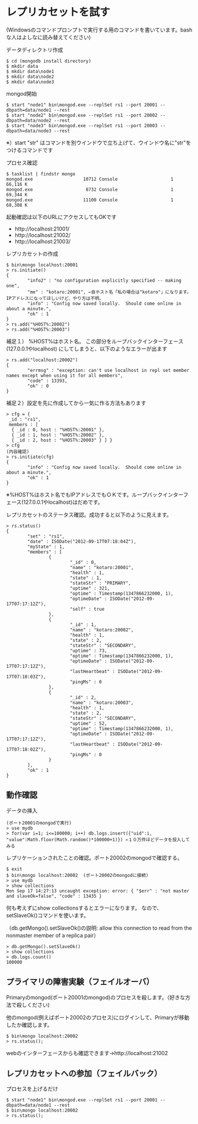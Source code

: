 レプリカセットを試す
=================

(Windowsのコマンドプロンプトで実行する用のコマンドを書いています。bashな人はよしなに読み替えてください)

データディレクトリ作成

```
$ cd (mongodb install directory)
$ mkdir data
$ mkdir data\node1
$ mkdir data\node2
$ mkdir data\node3
```

mongod開始

```
$ start "node1" bin\mongod.exe --replSet rs1 --port 20001 --dbpath=data/node1 --rest
$ start "node2" bin\mongod.exe --replSet rs1 --port 20002 --dbpath=data/node2 --rest
$ start "node3" bin\mongod.exe --replSet rs1 --port 20003 --dbpath=data/node3 --rest
```
※）start "str" はコマンドを別ウインドウで立ち上げて、ウインドウ名に"str"をつけるコマンドです


プロセス確認

```
$ tasklist | findstr mongo 
mongod.exe                   10712 Console                    1     66,116 K
mongod.exe                    8732 Console                    1     69,344 K
mongod.exe                   11100 Console                    1     68,308 K
```

起動確認は以下のURLにアクセスしてもOKです

* http://localhost:21001/
* http://localhost:21002/
* http://localhost:21003/

レプリカセットの作成

```
$ bin\mongo localhost:20001
> rs.initiate()
{
        "info2" : "no configuration explicitly specified -- making one",
        "me" : "kotaro:20001", ←自ホスト名「私の場合は"kotaro"」になります。IPアドレスになってほしいけど、やり方は不明。
        "info" : "Config now saved locally.  Should come online in about a minute.",
        "ok" : 1
}
> rs.add("%HOST%:20002")
> rs.add("%HOST%:20003") 
```

補足１） %HOST%はホスト名。
この部分をループバックインターフェース(127.0.0.1やlocalhost) にしてしまうと、以下のようなエラーが出ます

```
> rs.add("localhost:20002")
{
        "errmsg" : "exception: can't use localhost in repl set member names except when using it for all members",
        "code" : 13393,
        "ok" : 0
}
```

補足２）設定を先に作成してから一気に作る方法もあります


```
> cfg = {
 _id : "rs1", 
 members : [ 
  { _id : 0, host : "%HOST%:20001" }, 
  { _id : 1, host : "%HOST%:20002" }, 
  { _id : 2, host : "%HOST%:20003" } ] } 
> cfg   
(内容確認)
> rs.initiate(cfg)
{
        "info" : "Config now saved locally.  Should come online in about a minute.",
        "ok" : 1
}
```

※%HOST%はホスト名でもIPアドレスでもＯＫです。ループバックインターフェース(127.0.0.1やlocalhost)はだめです。

レプリカセットのステータス確認。成功すると以下のように見えます。

```
> rs.status()
{
        "set" : "rs1",
        "date" : ISODate("2012-09-17T07:18:04Z"),
        "myState" : 1,
        "members" : [
                {
                        "_id" : 0,
                        "name" : "kotaro:20001",
                        "health" : 1,
                        "state" : 1,
                        "stateStr" : "PRIMARY",
                        "uptime" : 321,
                        "optime" : Timestamp(1347866232000, 1),
                        "optimeDate" : ISODate("2012-09-17T07:17:12Z"),
                        "self" : true
                },
                {
                        "_id" : 1,
                        "name" : "kotaro:20002",
                        "health" : 1,
                        "state" : 2,
                        "stateStr" : "SECONDARY",
                        "uptime" : 73,
                        "optime" : Timestamp(1347866232000, 1),
                        "optimeDate" : ISODate("2012-09-17T07:17:12Z"),
                        "lastHeartbeat" : ISODate("2012-09-17T07:18:03Z"),
                        "pingMs" : 0
                },
                {
                        "_id" : 2,
                        "name" : "kotaro:20003",
                        "health" : 1,
                        "state" : 2,
                        "stateStr" : "SECONDARY",
                        "uptime" : 52,
                        "optime" : Timestamp(1347866232000, 1),
                        "optimeDate" : ISODate("2012-09-17T07:17:12Z"),
                        "lastHeartbeat" : ISODate("2012-09-17T07:18:02Z"),
                        "pingMs" : 0
                }
        ],
        "ok" : 1
}
```

動作確認
-----------------

データの挿入

```
(ポート20001のmongodで実行)
> use mydb
> for(var i=1; i<=100000; i++) db.logs.insert({"uid":i, "value":Math.floor(Math.random()*100000+1)}) ←１０万件ほどデータを投入してみる
```

レプリケーションされたことの確認。ポート20002のmongodで確認する。

```
$ exit 
$ bin\mongo localhost:20002  (ポート20002のmongodに接続)
> use mydb
> show collections
Mon Sep 17 14:27:13 uncaught exception: error: { "$err" : "not master and slaveOk=false", "code" : 13435 }
```

何も考えずにshow collectionsするとエラーになります。
なので、setSlaveOk()コマンドを使います。

（db.getMongo().setSlaveOk()の説明: allow this connection to read from the nonmaster member of a replica pair）

```
> db.getMongo().setSlaveOk()
> show collections
> db.logs.count()
100000
```


プライマリの障害実験（フェイルオーバ）
-----------------

Primaryのmongod(ポート20001のmongod)のプロセスを殺します。（好きな方法で殺しください)

他のmongod(例えばポート20002のプロセス)にログインして、Primaryが移動したか確認します。

```
$ bin\mongo localhost:20002
> rs.status();
```

webのインターフェースからも確認できます→http://localhost:21002



レプリカセットへの参加（フェイルバック）
-----------------

プロセスを上げるだけ

```
$ start "node1" bin\mongod.exe --replSet rs1 --port 20001 --dbpath=data/node1 --rest
$ bin\mongo localhost:20002
> rs.status();
```



